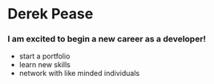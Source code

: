 # Derek Pease

### I am excited to begin a new career as a developer!

- start a portfolio
- learn new skills
- network with like minded individuals
